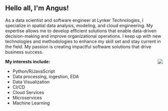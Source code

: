 ## Hello all, I'm Angus!

As a data scientist and software engineer at Lynker Technologies, I specialize in spatial data analysis, modeling, and cloud engineering. My expertise allows me to develop efficient solutions that enable data-driven decision-making and improve organizational operations. I keep up with new technologies and methodologies to enhance my skill set and stay current in the field. My passion is creating impactful software solutions that drive business success.

<img align="right" src="https://media.giphy.com/media/HknSLLEbzZCoM/giphy.gif">

**My interests include:**
- Python/R/JavaScript
- Data processing, ingestion, EDA
- Data Visualization
- CI/CD
- Cloud Services
- Microservices
- Machine Learning



<!--
**anguswg-ucsb/anguswg-ucsb** is a ✨ _special_ ✨ repository because its `README.md` (this file) appears on your GitHub profile.

Here are some ideas to get you started:

- 🔭 I’m currently working on ...
- 🌱 I’m currently learning ...
- 👯 I’m looking to collaborate on ...
- 🤔 I’m looking for help with ...
- 💬 Ask me about ...
- 📫 How to reach me: ...
- 😄 Pronouns: ...
- ⚡ Fun fact: ...
-->
